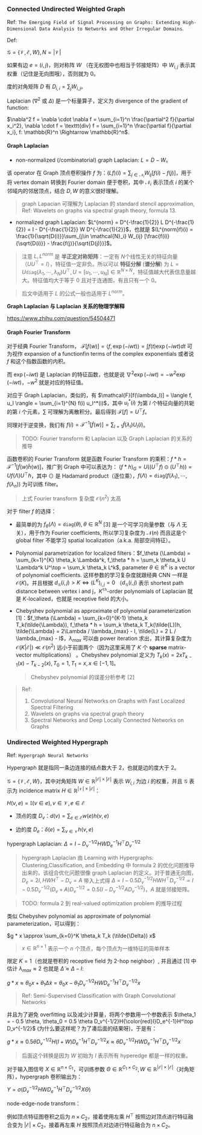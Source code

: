 ### Connected Undirected Weighted Graph

Ref: `The Emerging Field of Signal Processing on Graphs: Extending High-Dimensional Data Analysis to Networks and Other Irregular Domains`.

Def:

$\mathcal{G}=\{\mathcal{V}, \mathcal{E}, W\}, N = |\mathcal{V}|$

如果有边 $e = (i, j)$，则对称阵 $W$ （在无权图中也相当于邻接矩阵）中 $W_{i,j}$ 表示其权重（记住是无向图哦），否则就为 $0$。

度的对角矩阵 $D$ 有 $D_{i,i} = \sum_j W_{i,j}$。

Laplacian ($\nabla^2$ 或 $\Delta$) 是一个标量算子，定义为 divergence of the gradient of function:

$\nabla^2 f = \nabla \cdot \nabla f = \sum_{i=1}^n \frac{\partial^2 f}{\partial x_i^2}, \nabla \cdot f = \texttt{div} f = \sum_{i=1}^n \frac{\partial f}{\partial x_i}, f: \mathbb{R}^n \Rightarrow \mathbb{R}^n$.

#### Graph Laplacian

* non-normalized  (/combinatorial) graph Laplacian: $L = D - W$。

该 operator 在 Graph 顶点卷积操作 $f$  为：$(Lf)(i) = \sum_{j\in \mathcal{N}_i} W_{ij} [f(i) - f(j)]$，用于将 vertex domain 转换到 Fourier domain 便于卷积，其中 $\mathcal{N}_i$ 表示顶点 $i$ 的某个邻域内的邻居顶点，结合 $D, W$ 的意义很好理解。

> graph Lapacian 可理解为 Laplacian 的 standard stencil approximation, Ref: Wavelets on graphs via spectral graph theory, formula 13.

* normalized graph Laplacian: $L^{norm} = D^{-\frac{1}{2}} L D^{-\frac{1}{2}} = I - D^{-\frac{1}{2}} W D^{-\frac{1}{2}}$，也就是 $(L^{norm}f)(i) = \frac{1}{\sqrt{D(i)}}\sum_{j\in \mathcal{N}_i} W_{ij} [\frac{f(i)}{\sqrt{D(i)}} - \frac{f(j)}{\sqrt{D(j)}}]$。

> 注意 $L, L^{norm}$ 是 **半正定对称矩阵**：一定有 $N$个线性无关的特征向量 （$UU^\top = I$），特征值一定非负。所以可以 **特征分解** (**谱分解**) 为 $L = U \texttt{diag}(\lambda_1, \cdots, \lambda_N) U^\top, U = [u_1, \cdots, u_N] \in \mathbb{R}^{N\times N}$，特征值越大代表信息量越大。特征值均大于等于 $0$ 且对于连通图，有且只有一个 $0$。

> 后文中适用于 $L$ 的公式一般也适用于 $L^{norm}$。

**Graph Laplacian 与 Laplacian 关系的物理学解释**

https://www.zhihu.com/question/54504471

#### Graph Fourier Transform

对于经典 Fourier Transform， $\mathcal{F}[f(w)]  = \langle f, \exp(-\boldsymbol{\mathit{i}}wt) \rangle = \int f(t) \exp(-\boldsymbol{\mathit{i}}wt) dt$ 可为视作 expansion of a functionfin terms of the complex exponentials 或者说 $f$ 和这个指数函数的内积。

而 $\exp(-\boldsymbol{\mathit{i}}wt)$ 是 Laplacian 的特征函数，也就是说 $\nabla^2 \exp(-\boldsymbol{\mathit{i}}wt) = -w^2 \exp(-\boldsymbol{\mathit{i}}wt)$，$-w^2$ 就是对应的特征值。

对应于 Graph Laplacian，类似的，有 $\mathcal{F}[f(\lambda_l)] = \langle f, u_l \rangle = \sum_{i=1}^{N} f(i) u_l^*(i)$，其中 $u_l^*(i)$ 为第 $l$ 个特征向量的共轭的第 $i$ 个元素，$\sum$  可理解为离散积分。最后得到 $\mathcal{F}[f] = U^\top f$。

同理对于逆变换，我们有 $f(i) = \mathcal{F}^{-1}[\tilde{f}(w)] = \sum_{l=1} \tilde{f}(\lambda_l) U_l(i)$。

> TODO: Fourier transform 和 Laplacian 以及 Graph Laplacian 的关系的推导

函数卷积的 Fourier Transform 就是函数 Fourier Transform 的乘积：$f * h = \mathcal{F}^{-1} [\tilde{f}(w) \tilde{h}(w)]$，推广到 Graph 中可以表达为： $(f * h)_G = U((U^\top f) \odot (U^\top h)) = U f(\Lambda)U^\top h$，其中 $\odot$ 是 Hadamard product（逐位乘），$f(\Lambda)= \texttt{diag}(f(\lambda_1), \cdots, f(\lambda_n))$ 为可训练 filter。

> 上式 Fourier transform 复杂度 $\mathcal{O}(n^2)$ 太高

对于 filter $f$ 的选择：

* 最简单的为 $f_\theta (\Lambda) = \texttt{diag}(\theta), \theta \in \mathbb{R}^N$ [3] 是一个可学习向量参数（与 $\Lambda$ 无关），用于作为 Fourier coefficients, 所以学习复杂度为 $\mathcal{N}(n)$ 而且这是个 global filter 不能学习 spatial localization（a.k.a. 局部空间特征）。

* Polynomial parametrization for localized filters：$f_\theta (\Lambda) = \sum_{k=1}^{K} \theta_k \Lambda^k, f_\theta * h = \sum_k \theta_k U \Lambda^k U^\top = \sum_k \theta_k L^k$, parameter $\theta \in \mathbb{R}^K$ is a vector of polynomial coefficients. 这样参数的学习复杂度就跟经典 CNN 一样是 $\mathcal{O}(K)$。并且根据 $d_{\mathcal{G}}(i,j) > K \Leftrightarrow (L^K)_{i,j} = 0$ （$d_{\mathcal{G}}(i,j)$ 表示 shortest path distance between vertex i and j，$K^{\texttt{th}}$-order polynomials of Laplacian 就是 $K$-localized，也就是 receptive field 的大小。

* Chebyshev polynomial as approximate of polynomial parameterization [1]：$f_\theta (\Lambda) = \sum_{k=0}^{K-1} \theta_k T_k(\tilde{\Lambda}), f_\theta * h = \sum_k \theta_k T_k(\tilde{L})h, \tilde{\Lambda} = 2\Lambda / \lambda_{max} - I, \tilde{L} = 2 L / \lambda_{max} - I$，$\lambda_{max}$ 可以由 power iteration 求出，其计算复杂度为 $\mathcal{O}(K |\mathcal{E}|) \ll \mathcal{O}(n^2)$ 远小于前面两个（因为这里采用了 $K$ 个 **sparse** matrix-vector multiplications） 。Chebyshev polynomial 定义为 $T_k(x) = 2xT_{k-1}(x) - T_{k-2}(x), T_0 = 1, T_1 = x, x \in [-1, 1]$。

  > Chebyshev polynomial 的误差分析参考 [2]

> Ref: 
>
> 1. Convolutional Neural Networks on Graphs with Fast Localized Spectral Filtering
> 2. Wavelets on graphs via spectral graph theory
> 3. Spectral Networks and Deep Locally Connected Networks on Graphs

### Undirected Weighted Hypergraph

Ref: `Hypergraph Neural Networks`

Hypergraph 就是指同一条边连接的结点数大于 $2$，也就是边的度大于 $2$。

$\mathcal{G} = \{\mathcal{V}, \mathcal{E}, W\}$，其中对角矩阵 $W \in \mathbb{R}^{|\mathcal{E}|\times |\mathcal{E}|}$ 表示 $W_{i,i}$ 为边 $i$ 的权重，并且 $\mathcal{G}$ 表示为  incidence matrix $H \in \mathbb{R}^{|\mathcal{V}|\times |\mathcal{E}|}$：

$H(v, e) = \mathbb{I}(v \in e), v \in \mathcal{V}, e \in \mathcal{E}$

* 顶点的度 $D_v$：$d(v) = \sum_{e \in \mathcal{E}} w(e) h(v, e)$

* 边的度 $D_e$：$\delta(e) = \sum_{v \in \mathcal{V}} h(v, e)$

hypergraph Laplacian: $\Delta = I - D_v^{-1/2}HWD_e^{-1}H^\top D_v^{-1/2}$

> hypergraph Laplacian 由 Learning with Hypergraphs: Clustering,Classification, and Embedding 中 formula 2 的优化问题推导出来的，该组合优化问题很像 graph Laplacian 的定义。对于普通无向图，$D_e = 2I, HWH^\top - D_v = A$ 带入上式得 $\Delta = I - 0.5 D_v^{-1/2}HWH^\top D_v^{-1/2} = I - 0.5 D_v^{-1/2}(D_v + A) D_v^{-1/2} = 0.5 (I - D_v^{-1/2} A D_v^{-1/2})$，$A$ 就是邻接矩阵。

> TODO:  formula 2 到 real-valued optimization problem 的推导过程

类似 Chebyshev polynomial as approximate of polynomial parameterization，可以得到：

$g * x \approx \sum_{k=0}^K \theta_k T_k (\tilde{\Delta}) x$

> $x \in \mathbb{R}^{n \times 1}$ 表示一个 $n$ 个顶点，每个顶点为一维特征的简单样本

限定 $K=1$（也就是卷积的 receptive field 为 2-hop neighbor）, 并且通过 [1] 中估计 $\lambda_{max} \approx 2$ 也就是 $\tilde{\Delta} \approx \Delta - I$:

$g * x \approx \theta_0 x + \theta_1 \tilde{\Delta}x = \theta_0 x - \theta_1 D_v^{-1/2}HWD_e^{-1}H^\top D_v^{-1/2} x$

> Ref: Semi-Supervised Classification with Graph Convolutional Networks

并且为了避免 overfitting 以及减少计算量，将两个参数用一个参数表示 $\theta_1 = - 0.5 \theta, \theta_0 = 0.5 \theta D_v^{-1/2}H{\color{red}I}D_e^{-1}H^\top D_v^{-1/2}$ (为什么要这样呢？为了凑后面的结果呀)，于是有：

$g * x \approx 0.5 \theta D_v^{-1/2}H(I + W)D_e^{-1}H^\top D_v^{-1/2}x \approx \theta D_v^{-1/2}HWD_e^{-1}H^\top D_v^{-1/2}x$

> 后面这个转换是因为 $W$ 初始为 $I$ 表示所有 hyperedge 都是一样的权重。

对于输入图信号 $X \in \mathbb{R}^{n \times C_1}$，可训练参数 $\Theta \in \mathbb{R}^{C_1 \times C_2}, W \in \mathbb{R}^{|\mathcal{E}|\times |\mathcal{E}|}$（对角矩阵），hypergraph 卷积输出为：

$Y = \sigma (D_v^{-1/2}HWD_e^{-1}H^\top D_v^{-1/2} X \Theta)$

node-edge-node transform：

例如顶点特征图卷积之后为 $n \times C_2$，接着使用左乘 $H^\top$ 按照边对顶点进行特征融合变为 $|\mathcal{E}| \times C_2$，接着再左乘 $H$ 按照顶点对边进行特征融合为 $n \times C_2$。


